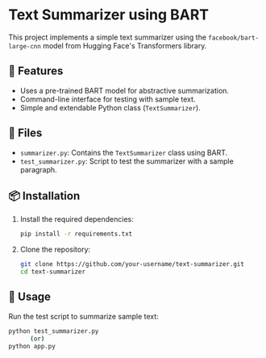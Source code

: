 # Text Summarizer using BART

This project implements a simple text summarizer using the `facebook/bart-large-cnn` model from Hugging Face's Transformers library.

## 🚀 Features

- Uses a pre-trained BART model for abstractive summarization.
- Command-line interface for testing with sample text.
- Simple and extendable Python class (`TextSummarizer`).

## 📁 Files

- `summarizer.py`: Contains the `TextSummarizer` class using BART.
- `test_summarizer.py`: Script to test the summarizer with a sample paragraph.

## 📦 Installation

1. Install the required dependencies:
   ```bash
   pip install -r requirements.txt

2. Clone the repository:
   ```bash
   git clone https://github.com/your-username/text-summarizer.git
   cd text-summarizer

## 🧪 Usage

Run the test script to summarize sample text:

   ```bash
   python test_summarizer.py
         (or)
   python app.py
